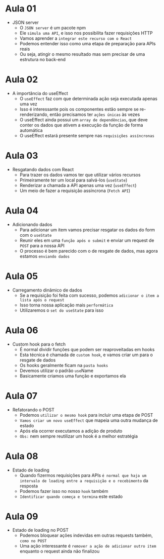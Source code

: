 # Aula 01

- JSON server
  - O `JSON server` é um pacote npm
  - Ele `simula uma API`, e isso nos possibilita fazer requisições HTTP
  - Vamos aprender a `integrar este recurso com o React`
  - Podemos entender isso como uma etapa de preparação para APIs reais
  - Ou seja, atingir o mesmo resultado mas sem precisar de uma estrutura no back-end

# Aula 02

- A importância do useEffect
  - O `useEffect` faz com que determinada ação seja executada apenas uma vez
  - Isso é interessante pois os componentes estão sempre se re-renderizando, então precisamos ter `ações únicas` às vezes
  - O useEffect ainda possui um `array de dependências`, que deve conter os dados que ativem a execução da função de forma automática
  - O useEffect estará presente sempre nas `requisições assíncronas`

# Aula 03

- Resgatando dados com React
  - Para trazer os dados vamos ter que utilizar vários recursos
  - Primeiramente ter um local para salvá-los (`useState`)
  - Renderizar a chamada a API apenas uma vez (`useEffect`)
  - Um meio de fazer a requisição assíncrona (`Fetch API`)

# Aula 04

- Adicionando dados
  - Para adicionar um item vamos precisar resgatar os dados do form com o `useState`
  - Reunir eles em uma `função após o submit` e enviar um request de `POST` para a nossa API
  - O processo é bem parecido com o de resgate de dados, mas agora estamos `enviando dados`

# Aula 05

- Carregamento dinâmico de dados
  - Se a requisição foi feita com sucesso, podemos `adicionar o item a lista após o request`
  - Isso torna nossa aplicação mais `performática`
  - Utilizaremos o `set do useState` para isso

# Aula 06

- Custom hook para o fetch
  - É normal dividir funções que podem ser reaproveitadas em hooks
  - Esta técnica é chamada de `custom hook`, e vamos criar um para o resgate de dados
  - Os hooks geralmente ficam na `pasta hooks`
  - Devemos utilizar o padrão `use`Name
  - Basicamente criamos uma função e exportamos ela

# Aula 07

- Refatorando o POST
  - Podemos `utilizar o mesmo hook` para incluir uma etapa de POST
  - `Vamos criar um novo useEffect` que mapeia uma outra mudança de estado
  - Após ela ocorrer executamos a adição de produto
  - `Obs:` nem sempre reutilizar um hook é a melhor estratégia

# Aula 08

- Estado de loading
  - Quando fizermos requisições para APIs `é normal que haja um intervalo de loading entre a requisição e o recebimento` da resposta
  - Podemos fazer isso no nosso `hook` também
  - `Identificar quando começa e termina` este estado

# Aula 09

- Estado de loading no POST
  - Podemos bloquear ações indevidas em outras requests também, `como no POST`
  - Uma ação interessante é `remover a ação de adicionar outro item` enquanto o request ainda não finalizou
